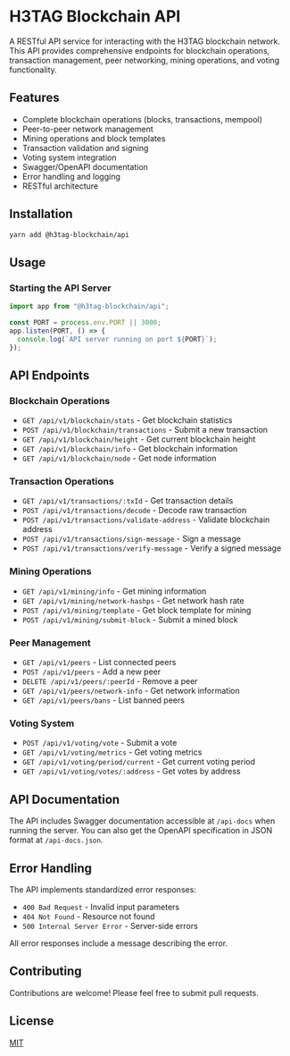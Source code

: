 # H3TAG Blockchain API

A RESTful API service for interacting with the H3TAG blockchain network. This API provides comprehensive endpoints for blockchain operations, transaction management, peer networking, mining operations, and voting functionality.

## Features

- Complete blockchain operations (blocks, transactions, mempool)
- Peer-to-peer network management
- Mining operations and block templates
- Transaction validation and signing
- Voting system integration
- Swagger/OpenAPI documentation
- Error handling and logging
- RESTful architecture

## Installation

```bash
yarn add @h3tag-blockchain/api
```

## Usage

### Starting the API Server

```typescript
import app from "@h3tag-blockchain/api";

const PORT = process.env.PORT || 3000;
app.listen(PORT, () => {
  console.log(`API server running on port ${PORT}`);
});
```

## API Endpoints

### Blockchain Operations

- `GET /api/v1/blockchain/stats` - Get blockchain statistics
- `POST /api/v1/blockchain/transactions` - Submit a new transaction
- `GET /api/v1/blockchain/height` - Get current blockchain height
- `GET /api/v1/blockchain/info` - Get blockchain information
- `GET /api/v1/blockchain/node` - Get node information

### Transaction Operations

- `GET /api/v1/transactions/:txId` - Get transaction details
- `POST /api/v1/transactions/decode` - Decode raw transaction
- `POST /api/v1/transactions/validate-address` - Validate blockchain address
- `POST /api/v1/transactions/sign-message` - Sign a message
- `POST /api/v1/transactions/verify-message` - Verify a signed message

### Mining Operations

- `GET /api/v1/mining/info` - Get mining information
- `GET /api/v1/mining/network-hashps` - Get network hash rate
- `POST /api/v1/mining/template` - Get block template for mining
- `POST /api/v1/mining/submit-block` - Submit a mined block

### Peer Management

- `GET /api/v1/peers` - List connected peers
- `POST /api/v1/peers` - Add a new peer
- `DELETE /api/v1/peers/:peerId` - Remove a peer
- `GET /api/v1/peers/network-info` - Get network information
- `GET /api/v1/peers/bans` - List banned peers

### Voting System

- `POST /api/v1/voting/vote` - Submit a vote
- `GET /api/v1/voting/metrics` - Get voting metrics
- `GET /api/v1/voting/period/current` - Get current voting period
- `GET /api/v1/voting/votes/:address` - Get votes by address

## API Documentation

The API includes Swagger documentation accessible at `/api-docs` when running the server. You can also get the OpenAPI specification in JSON format at `/api-docs.json`.

## Error Handling

The API implements standardized error responses:

- `400 Bad Request` - Invalid input parameters
- `404 Not Found` - Resource not found
- `500 Internal Server Error` - Server-side errors

All error responses include a message describing the error.

## Contributing

Contributions are welcome! Please feel free to submit pull requests.

## License

[MIT](LICENSE)
